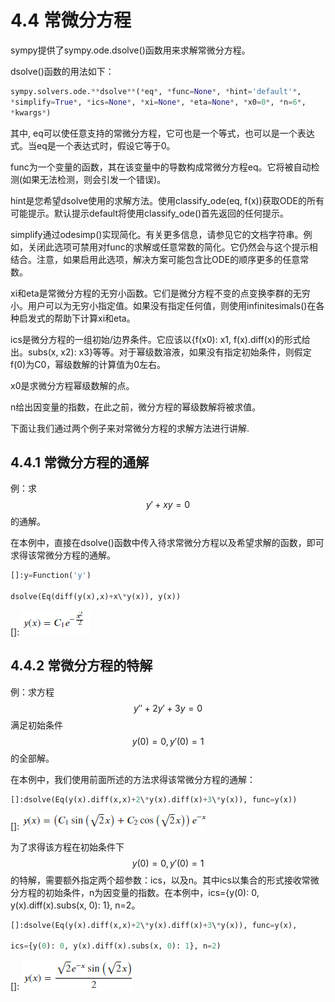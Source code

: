 <!--
 * @Author: Johannes Liu
 * @LastEditors: Johannes Liu
 * @email: iexkliu@gmail.com
 * @github: https://github.com/johannesliu
 * @Date: 2021-08-08 02:22:28
 * @LastEditTime: 2022-11-13 22:59:00
 * @motto: Still water run deep
 * @Description: Modify here please
 * @FilePath: \Learning_Advanced_Mathematics_with_Python\Chapter4\4.4-Ordinary_Differential_Equations.md
-->
# 4.4 常微分方程

sympy提供了sympy.ode.dsolve()函数用来求解常微分方程。

dsolve()函数的用法如下：

```python
sympy.solvers.ode.**dsolve**(*eq*, *func=None*, *hint='default'*,
*simplify=True*, *ics=None*, *xi=None*, *eta=None*, *x0=0*, *n=6*,
*kwargs*)
```

其中, eq可以使任意支持的常微分方程，它可也是一个等式，也可以是一个表达式。当eq是一个表达式时，假设它等于0。

func为一个变量的函数，其在该变量中的导数构成常微分方程eq。它将被自动检测(如果无法检测，则会引发一个错误)。

hint是您希望dsolve使用的求解方法。使用classify\_ode(eq,
f(x))获取ODE的所有可能提示。默认提示default将使用classify_ode()首先返回的任何提示。

simplify通过odesimp()实现简化。有关更多信息，请参见它的文档字符串。例如，关闭此选项可禁用对func的求解或任意常数的简化。它仍然会与这个提示相结合。注意，如果启用此选项，解决方案可能包含比ODE的顺序更多的任意常数。

xi和eta是常微分方程的无穷小函数。它们是微分方程不变的点变换李群的无穷小。用户可以为无穷小指定值。如果没有指定任何值，则使用infinitesimals()在各种启发式的帮助下计算xi和eta。

ics是微分方程的一组初始/边界条件。它应该以{f(x0): x1,
f(x).diff(x)的形式给出。subs(x, x2):
x3}等等。对于幂级数溶液，如果没有指定初始条件，则假定f(0)为C0，幂级数解的计算值为0左右。

x0是求微分方程幂级数解的点。

n给出因变量的指数，在此之前，微分方程的幂级数解将被求值。

下面让我们通过两个例子来对常微分方程的求解方法进行讲解.

## 4.4.1 常微分方程的通解

例：求$$y' + xy = 0$$的通解。

在本例中，直接在dsolve()函数中传入待求常微分方程以及希望求解的函数，即可求得该常微分方程的通解。
```python
[]:y=Function('y')

dsolve(Eq(diff(y(x),x)+x\*y(x)), y(x))
```
[]:![](../media/ad9fa9d105df74531c46d179c12ddd43.png)

## 4.4.2 常微分方程的特解

例：求方程$$y'' + 2y' + 3y = 0$$满足初始条件$$y(0)=0, y'(0) = 1$$的全部解。

在本例中，我们使用前面所述的方法求得该常微分方程的通解：
```python
[]:dsolve(Eq(y(x).diff(x,x)+2\*y(x).diff(x)+3\*y(x)), func=y(x))
```
[]: ![](../media/e4ead4e5ad96675cdfa495bd78e57159.png)

为了求得该方程在初始条件下$$y(0)=0, y'(0)=1$$的特解，需要额外指定两个超参数：ics，以及n。其中ics以集合的形式接收常微分方程的初始条件，n为因变量的指数。在本例中，ics={y(0): 0, y(x).diff(x).subs(x, 0): 1}, n=2。
```python
[]:dsolve(Eq(y(x).diff(x,x)+2\*y(x).diff(x)+3\*y(x)), func=y(x),

ics={y(0): 0, y(x).diff(x).subs(x, 0): 1}, n=2)
```
[]: ![](../media/b33838ef6474c6bbdddcaffdf3f99fdf.png)
